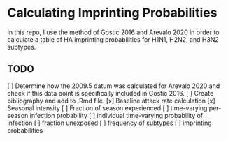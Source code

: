 # Calculating Imprinting Probabilities

In this repo, I use the method of Gostic 2016 and Arevalo 2020 in order to calculate a table of HA imprinting probabilities for H1N1, H2N2, and H3N2 subtypes.

## TODO

[ ] Determine how the 2009.5 datum was calculated for Arevalo 2020 and check if this data point is specifically included in Gostic 2016.
[ ] Create bibliography and add to .Rmd file.
[x] Baseline attack rate calculation
[x] Seasonal intensity
[ ] Fraction of season experienced
[ ] time-varying per-season infection probability
[ ] individual time-varying probability of infection
[ ] fraction unexposed
[ ] frequency of subtypes
[ ] imprinting probabilities
